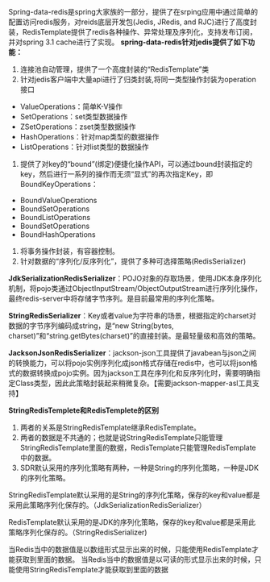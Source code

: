 Spring-data-redis是spring大家族的一部分，提供了在srping应用中通过简单的配置访问redis服务，对reids底层开发包(Jedis, JRedis, and RJC)进行了高度封装，RedisTemplate提供了redis各种操作、异常处理及序列化，支持发布订阅，并对spring 3.1 cache进行了实现。
**spring-data-redis针对jedis提供了如下功能：**

1. 连接池自动管理，提供了一个高度封装的“RedisTemplate”类
2. 针对jedis客户端中大量api进行了归类封装,将同一类型操作封装为operation接口

- ValueOperations：简单K-V操作
- SetOperations：set类型数据操作
- ZSetOperations：zset类型数据操作
- HashOperations：针对map类型的数据操作
- ListOperations：针对list类型的数据操作

1. 提供了对key的“bound”(绑定)便捷化操作API，可以通过bound封装指定的key，然后进行一系列的操作而无须“显式”的再次指定Key，即BoundKeyOperations：

- BoundValueOperations
- BoundSetOperations
- BoundListOperations
- BoundSetOperations
- BoundHashOperations

1. 将事务操作封装，有容器控制。
2. 针对数据的“序列化/反序列化”，提供了多种可选择策略(RedisSerializer)

**JdkSerializationRedisSerializer**：POJO对象的存取场景，使用JDK本身序列化机制，将pojo类通过ObjectInputStream/ObjectOutputStream进行序列化操作，最终redis-server中将存储字节序列。是目前最常用的序列化策略。

**StringRedisSerializer**：Key或者value为字符串的场景，根据指定的charset对数据的字节序列编码成string，是“new String(bytes, charset)”和“string.getBytes(charset)”的直接封装。是最轻量级和高效的策略。

**JacksonJsonRedisSerializer**：jackson-json工具提供了javabean与json之间的转换能力，可以将pojo实例序列化成json格式存储在redis中，也可以将json格式的数据转换成pojo实例。因为jackson工具在序列化和反序列化时，需要明确指定Class类型，因此此策略封装起来稍微复杂。【需要jackson-mapper-asl工具支持】

**StringRedisTemplete和RedisTemplete的区别**

1. 两者的关系是StringRedisTemplate继承RedisTemplate。
2. 两者的数据是不共通的；也就是说StringRedisTemplate只能管理StringRedisTemplate里面的数据，RedisTemplate只能管理RedisTemplate中的数据。
3. SDR默认采用的序列化策略有两种，一种是String的序列化策略，一种是JDK的序列化策略。

StringRedisTemplate默认采用的是String的序列化策略，保存的key和value都是采用此策略序列化保存的。（JdkSerializationRedisSerializer）

RedisTemplate默认采用的是JDK的序列化策略，保存的key和value都是采用此策略序列化保存的。（StringRedisSerializer)

当Redis当中的数据值是以数组形式显示出来的时候，只能使用RedisTemplate才能获取到里面的数据。
当Redis当中的数据值是以可读的形式显示出来的时候，只能使用StringRedisTemplate才能获取到里面的数据